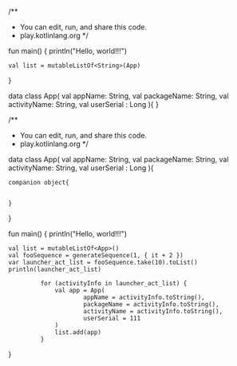 
/**
 * You can edit, run, and share this code. 
 * play.kotlinlang.org 
 */

fun main() {
    println("Hello, world!!!")

    val list = mutableListOf<String>(App)
}

data class App(
        val appName: String,
        val packageName: String,
        val activityName: String,
        val userSerial : Long
){
 }


/**
 * You can edit, run, and share this code. 
 * play.kotlinlang.org 
 */

data class App(
        val appName: String,
        val packageName: String,
        val activityName: String,
        val userSerial : Long
){
    
    companion object{
        
        
    }
    
}


fun main() {
    println("Hello, world!!!")

    val list = mutableListOf<App>()
    val fooSequence = generateSequence(1, { it + 2 })
    var launcher_act_list = fooSequence.take(10).toList()
    println(launcher_act_list)
    
             for (activityInfo in launcher_act_list) {
                 val app = App(
                         appName = activityInfo.toString(),
                         packageName = activityInfo.toString(),
                         activityName = activityInfo.toString(),
                         userSerial = 111
                 )
                 list.add(app)
             }
         

}
